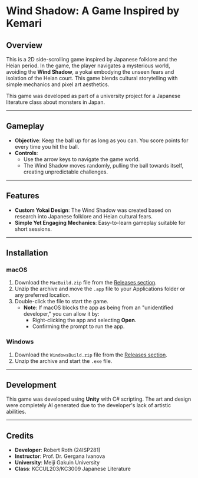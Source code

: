 # Wind Shadow: A Game Inspired by Kemari

## Overview
This is a 2D side-scrolling game inspired by Japanese folklore and the Heian period. In the game, the player navigates a mysterious world, avoiding the **Wind Shadow**, a yokai embodying the unseen fears and isolation of the Heian court. This game blends cultural storytelling with simple mechanics and pixel art aesthetics.

This game was developed as part of a university project for a Japanese literature class about monsters in Japan.

---

## Gameplay
- **Objective**: Keep the ball up for as long as you can. You score points for every time you hit the ball.
- **Controls**:
  - Use the arrow keys to navigate the game world.
  - The Wind Shadow moves randomly, pulling the ball towards itself, creating unpredictable challenges.

---

## Features
- **Custom Yokai Design**: The Wind Shadow was created based on research into Japanese folklore and Heian cultural fears.
- **Simple Yet Engaging Mechanics**: Easy-to-learn gameplay suitable for short sessions.

---

## Installation
### macOS
1. Download the `MacBuild.zip` file from the [Releases section](https://github.com/RothRobe/Monster-Project/releases/tag/Published).
2. Unzip the archive and move the `.app` file to your Applications folder or any preferred location.
3. Double-click the file to start the game.
   - **Note**: If macOS blocks the app as being from an "unidentified developer," you can allow it by:
     - Right-clicking the app and selecting **Open**.
     - Confirming the prompt to run the app.
    
### Windows
1. Download the ` WindowsBuild.zip ` file from the [Releases section](https://github.com/RothRobe/Monster-Project/releases/tag/Published).
2. Unzip the archive and start the ` .exe ` file.

---

## Development
This game was developed using **Unity** with C# scripting. The art and design were completely AI generated due to the developer's lack of artistic abilities.

---


## Credits
- **Developer**: Robert Roth (24ISP281)
- **Instructor**: Prof. Dr. Gergana Ivanova
- **University**: Meiji Gakuin University
- **Class**: KCCUL203/KC3009 Japanese Literature

